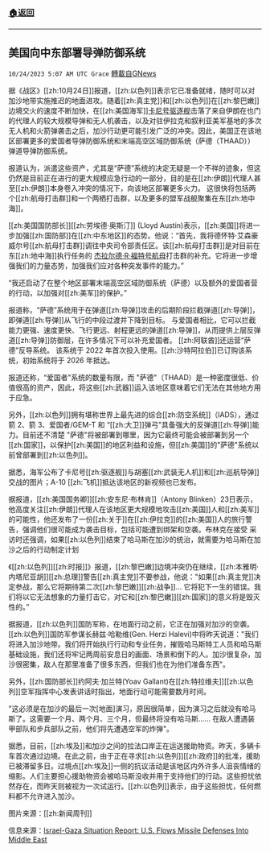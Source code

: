 ###  [:house:返回](README.md)
---


## 美国向中东部署导弹防御系统
`10/24/2023 5:07 AM UTC Grace` [轉載自GNews](https://gnews.org/articles/1872862)

据《战区》[[zh:10月24日]]报道，[[zh:以色列]]表示它已准备就绪，随时可以对加沙地带实施推迟的地面进攻。随着[[zh:真主党]]和[[zh:以色列]]在[[zh:黎巴嫩]]边境交火的速度不断加快，在[[zh:美国海军]][卡尼号驱逐舰](https://gnews.org/m/1861369)击落了来自伊朗在也门的代理人的较大规模导弹和无人机袭击，以及对驻伊拉克和叙利亚美军基地的多次无人机和火箭弹袭击之后，加沙行动更可能引发广泛的冲突。因此，美国正在该地区部署更多的爱国者导弹防御系统和末端高空区域防御系统（萨德（THAAD））弹道导弹防御系统。   

报道认为，派遣这些资产，尤其是“萨德”系统的决定无疑是一个不祥的迹象，但这仍然是目前正在进行的更大规模应急行动的一部分，目的是在[[zh:伊朗]]代理人甚至[[zh:伊朗]]本身卷入冲突的情况下，向该地区部署更多火力。 这很快将包括两个[[zh:航母打击群]]和一个两栖打击群，以及更多的盟军战舰聚集在东[[zh:地中海]]。

[[zh:美国国防部长]][[zh:劳埃德·奥斯汀]] (Lloyd Austin)表示，[[zh:美国]]将进一步加强[[zh:国防部]]在[[zh:中东地区]]的态势。他说：“首先，我将德怀特·艾森豪威尔号[[zh:航母打击群]]调往中央司令部责任区。该[[zh:航母打击群]]是对目前在东[[zh:地中海]]执行任务的 [杰拉尔德·R·福特号航母](https://gnews.org/m/1805758)打击群的补充。它将进一步增强我们的力量态势，加强我们应对各种突发事件的能力。”

“我还启动了在整个地区部署末端高空区域防御系统（萨德）以及额外的爱国者营的行动，以加强对[[zh:美军]]的保护。”

报道称，“萨德”系统用于在弹道[[zh:导弹]]攻击的后期阶段拦截弹道[[zh:导弹]]，即弹道[[zh:导弹]]从飞行的中段过渡并下降到目标。 与爱国者相比，它可以拦截能力更强、速度更快、飞行更远、射程更远的弹道[[zh:导弹]]，从而提供上层反弹道[[zh:导弹]]防御层，在许多情况下可以补充爱国者。 [[zh:阿联酋]]还运营“萨德”反导系统。 该系统于 2022 年首次投入使用。[[zh:沙特阿拉伯]]已订购该系统，初始系统将于 2026 年抵达。

报道还称，“爱国者"系统的数量有限，而 "萨德"（THAAD）是一种密度很低、价值很高的资产，因此，将这些[[zh:武器]]运入该地区意味着它们无法在其他地方用于应急。

另外，[[zh:以色列]]拥有堪称世界上最先进的综合[[zh:防空系统]]（IADS），通过箭 2、箭 3、爱国者/GEM-T 和 “[[zh:大卫]]弹弓”具备强大的反弹道[[zh:导弹]]能力。目前还不清楚 "萨德"将被部署到哪里，因为它最终可能会被部署到另一个[[zh:国家]]，以保护[[zh:美国]]的地区利益和设施，但[[zh:美国]]的"萨德"系统以前曾部署到[[zh:以色列]]。

据悉，海军公布了卡尼号[[zh:驱逐舰]]与胡塞[[zh:武装无人机]]和[[zh:巡航导弹]]交战的图片；A-10 [[zh:飞机]]抵达该地区的新视频也已发布。

据报道，[[zh:美国国务卿]][[zh:安东尼·布林肯]]（Antony Blinken）23日表示，他高度关注[[zh:伊朗]]代理人在该地区更大规模地攻击[[zh:美国]]人和[[zh:美军]]的可能性，他还发布了一份[[zh:关于]]在[[zh:伊拉克]]的[[zh:美国]]人的旅行警告，强调他们很可能成为袭击目标，包括可能遭到绑架和空袭。布林克在接受 采访时还强调，如果[[zh:以色列]]结束了哈马斯在加沙的统治，就需要为哈马斯在加沙之后的行动制定计划

《[[zh:以色列]][[zh:时报]]》报道，[[zh:黎巴嫩]]边境冲突仍在继续，[[zh:本雅明·内塔尼亚胡]][[zh:总理]]警告[[zh:真主党]]不要参战，他说："如果[[zh:真主党]]决定参战，那么它将期待第二次[[zh:黎巴嫩]][[zh:战争]]... 它将犯下一生的错误。我们将以它无法想象的力量打击它，对它和[[zh:黎巴嫩]][[zh:国家]]的意义将是毁灭性的。”

据报道，[[zh:以色列]]国防军称，在地面行动之前，它正在加强对加沙的空袭。[[zh:以色列]]国防军参谋长赫兹·哈勒维(Gen. Herzi Halevi)中将昨天说道："我们将进入加沙地带。我们将开始执行行动和专业任务，摧毁哈马斯特工人员和哈马斯基础设施，我们还将牢记两周前安息日的画面、场景和倒下的人。加沙很复杂，加沙很密集，敌人在那里准备了很多东西，但我们也在为他们准备东西"。

另外，[[zh:国防部长]]约阿夫·加兰特(Yoav Gallant)在[[zh:特拉维夫]][[zh:以色列]]空军指挥中心发表讲话时指出，地面行动可能需要数月时间。

"这必须是在加沙的最后一次\[地面\]演习，原因很简单，因为演习之后就没有哈马斯了。这需要一个月、两个月、三个月，但最终将没有哈马斯...... 在敌人遭遇装甲部队和步兵部队之前，他们将先遭遇空军的炸弹"。

据悉，目前，[[zh:埃及]]和加沙之间的拉法口岸正在运送援助物资。昨天，多辆卡车首次通过边境。在此之前，由于正在寻求[[zh:以色列]][[zh:政府]]的批准，援助已被滞留多日。过境点[[zh:埃及]]一侧的抗议活动是该地区内外许多人沮丧情绪的缩影。人们主要担心援助物资会被哈马斯没收并用于支持他们的行动。这些担忧依然存在，而昨天则被视为一次试运行。[[zh:以色列]]表示，由于这些担忧，任何燃料都不允许进入加沙。

图片来源：[[zh:新闻周刊]]  
  

信息来源：[Israel-Gaza Situation Report: U.S. Flows Missile Defenses Into Middle East](https://www.thedrive.com/the-war-zone)
